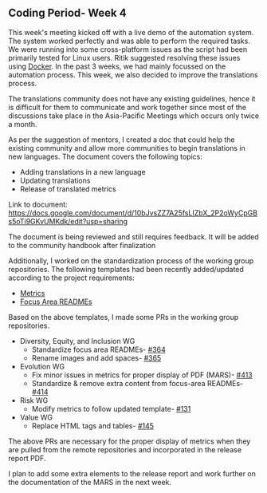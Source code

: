 ## Coding Period- Week 4

This week's meeting kicked off with a live demo of the automation system. The system worked perfectly and was able to perform the required tasks. We were running into some cross-platform issues as the script had been primarily tested for Linux users. Ritik suggested resolving these issues using [Docker](https://www.docker.com/). In the past 3 weeks, we had mainly focussed on the automation process. This week, we also decided to improve the translations process.

The translations community does not have any existing guidelines, hence it is difficult for them to communicate and work together since most of the discussions take place in the Asia-Pacific Meetings which occurs only twice a month.

 As per the suggestion of mentors, I created a doc that could help the existing community and allow more communities to begin translations in new languages. The document covers the following topics:

- Adding translations in a new language
- Updating translations
- Release of translated metrics

Link to document: <https://docs.google.com/document/d/10bJvsZZ7A25fsLIZbX_2P2oWyCpGBs5oTi9GKvUMKdk/edit?usp=sharing>

The document is being reviewed and still requires feedback. It will be added to the community handbook after finalization 

Additionally, I worked on the standardization process of the working group repositories. The following templates had been recently added/updated according to the project requirements:

- [Metrics](https://github.com/chaoss/metrics/blob/master/resources/metrics-template.md)
- [Focus Area READMEs](https://github.com/chaoss/governance/blob/master/templates/focus-areas.md)

Based on the above templates, I made some PRs in the working group repositories.

- Diversity, Equity, and Inclusion WG
  - Standardize focus area READMEs- [#364](https://github.com/chaoss/wg-diversity-inclusion/pull/364)
  - Rename images and add spaces- [#365](https://github.com/chaoss/wg-diversity-inclusion/pull/365)
- Evolution WG
  - Fix minor issues in metrics for proper display of PDF (MARS)- [#413](https://github.com/chaoss/wg-evolution/pull/413)
  - Standardize & remove extra content from focus-area READMEs- [#414](https://github.com/chaoss/wg-evolution/pull/414)
- Risk WG
  - Modify metrics to follow updated template- [#131](https://github.com/chaoss/wg-risk/pull/131)
- Value WG
  - Replace HTML tags and tables- [#145](https://github.com/chaoss/wg-value/pull/145)

The above PRs are necessary for the proper display of metrics when they are pulled from the remote repositories and incorporated in the release report PDF.

I plan to add some extra elements to the release report and work further on the documentation of the MARS in the next week.

